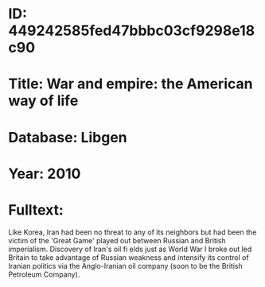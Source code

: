 # ID: 449242585fed47bbbc03cf9298e18c90
# Title: War and empire: the American way of life
# Database: Libgen
# Year: 2010
# Fulltext:
Like Korea, Iran had been no threat to any of its neighbors but had been the victim of the 'Great Game' played out between Russian and British imperialism.
Discovery of Iran's oil fi elds just as World War I broke out led Britain to take advantage of Russian weakness and intensify its control of Iranian politics via the Anglo-Iranian oil company (soon to be the British Petroleum Company).